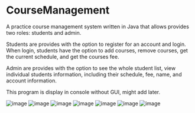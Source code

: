# CourseManagement

A practice course management system written in Java that allows provides two roles: students and admin.

Students are provides with the option to register for an account and login.
When login, students have the option to add courses, remove courses, get the current schedule, and get the courses fee.

Admin are provides with the option to see the whole student list, view individual students information, including their schedule, fee, name, and account information.

This program is display in console without GUI, might add later.

![image](https://user-images.githubusercontent.com/72901256/121606669-97d2c600-ca1c-11eb-82f2-d35fe1ed8e8f.png)
![image](https://user-images.githubusercontent.com/72901256/121606741-ba64df00-ca1c-11eb-94b4-cefc8e6bec0c.png)
![image](https://user-images.githubusercontent.com/72901256/121606829-dec0bb80-ca1c-11eb-813d-eaa77405944d.png)
![image](https://user-images.githubusercontent.com/72901256/121606928-10d21d80-ca1d-11eb-9a3b-ee6d156e3d31.png)
![image](https://user-images.githubusercontent.com/72901256/121606965-247d8400-ca1d-11eb-846f-5511d44f0da6.png)
![image](https://user-images.githubusercontent.com/72901256/121606979-32330980-ca1d-11eb-978d-391bf774535e.png)
![image](https://user-images.githubusercontent.com/72901256/121607979-057ff180-ca1f-11eb-8448-26f0e1a0bf7a.png)

